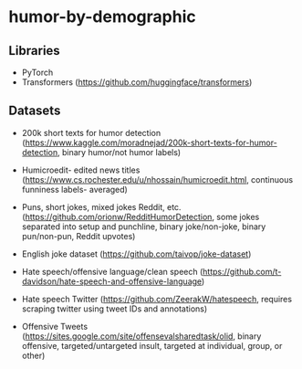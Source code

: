 # humor-by-demographic

## Libraries
- PyTorch
- Transformers (https://github.com/huggingface/transformers)

## Datasets
- 200k short texts for humor detection (https://www.kaggle.com/moradnejad/200k-short-texts-for-humor-detection, binary humor/not humor labels)
- Humicroedit- edited news titles (https://www.cs.rochester.edu/u/nhossain/humicroedit.html, continuous funniness labels- averaged)
- Puns, short jokes, mixed jokes Reddit, etc. (https://github.com/orionw/RedditHumorDetection, some jokes separated into setup and punchline, binary joke/non-joke, binary pun/non-pun, Reddit upvotes)
- English joke dataset (https://github.com/taivop/joke-dataset)

- Hate speech/offensive language/clean speech (https://github.com/t-davidson/hate-speech-and-offensive-language)
- Hate speech Twitter (https://github.com/ZeerakW/hatespeech, requires scraping twitter using tweet IDs and annotations)
- Offensive Tweets (https://sites.google.com/site/offensevalsharedtask/olid, binary offensive, targeted/untargeted insult, targeted at individual, group, or other)
